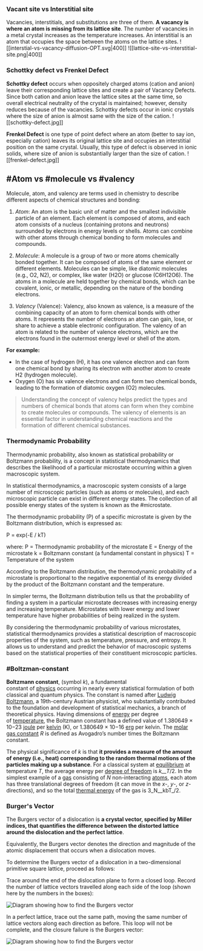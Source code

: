 


### Vacant site vs Interstitial site 
 Vacancies, interstitials, and substitutions are three of them. **A vacancy is where an atom is missing from its lattice site**. The number of vacancies in a metal crystal increases as the temperature increases. An interstitial is an atom that occupies the space between the atoms on the lattice sites.
 ![[interstial-vs-vacancy-diffusion-OPT.svg|400]]
 ![[lattice-site-vs-interstitial-site.png|400]]

### Schottky defect vs Frenkel Defect

 **Schottky defect** occurs when oppositely charged atoms (cation and anion) leave their corresponding lattice sites and create a pair of Vacancy Defects. Since both cation and anion leave the lattice sites at the same time, so overall electrical neutrality of the crystal is maintained; however, density reduces because of the vacancies. Schottky defects occur in ionic crystals where the size of anion is almost same with the size of the cation.
![[schottky-defect.jpg]]

 **Frenkel Defect** is one type of point defect where an atom (better to say ion, especially cation) leaves its original lattice site and occupies an interstitial position on the same crystal. Usually, this type of defect is observed in ionic solids, where size of anion is substantially larger than the size of cation.
![[frenkel-defect.jpg]]


## #Atom vs #molecule vs #valency

Molecule, atom, and valency are terms used in chemistry to describe different aspects of chemical structures and bonding:

1. *Atom*: An atom is the basic unit of matter and the smallest indivisible particle of an element. Each element is composed of atoms, and each atom consists of a nucleus (containing protons and neutrons) surrounded by electrons in energy levels or shells. Atoms can combine with other atoms through chemical bonding to form molecules and compounds.
    
2. *Molecule*: A molecule is a group of two or more atoms chemically bonded together. It can be composed of atoms of the same element or different elements. Molecules can be simple, like diatomic molecules (e.g., O2, N2), or complex, like water (H2O) or glucose (C6H12O6). The atoms in a molecule are held together by chemical bonds, which can be covalent, ionic, or metallic, depending on the nature of the bonding electrons.
    
3. *Valency* (Valence): Valency, also known as valence, is a measure of the combining capacity of an atom to form chemical bonds with other atoms. It represents the number of electrons an atom can gain, lose, or share to achieve a stable electronic configuration. The valency of an atom is related to the number of valence electrons, which are the electrons found in the outermost energy level or shell of the atom.
    

**For example:**

- In the case of hydrogen (H), it has one valence electron and can form one chemical bond by sharing its electron with another atom to create H2 (hydrogen molecule).
- Oxygen (O) has six valence electrons and can form two chemical bonds, leading to the formation of diatomic oxygen (O2) molecules.

> Understanding the concept of valency helps predict the types and numbers of chemical bonds that atoms can form when they combine to create molecules or compounds. The valency of elements is an essential factor in understanding chemical reactions and the formation of different chemical substances.


### Thermodynamic Probability
Thermodynamic probability, also known as statistical probability or Boltzmann probability, is a concept in statistical thermodynamics that describes the likelihood of a particular microstate occurring within a given macroscopic system.

In statistical thermodynamics, a macroscopic system consists of a large number of microscopic particles (such as atoms or molecules), and each microscopic particle can exist in different energy states. The collection of all possible energy states of the system is known as the #microstate.

The thermodynamic probability (P) of a specific microstate is given by the Boltzmann distribution, which is expressed as:

P = exp(-E / kT)

where: P = Thermodynamic probability of the microstate E = Energy of the microstate k = Boltzmann constant (a fundamental constant in physics) T = Temperature of the system

According to the Boltzmann distribution, the thermodynamic probability of a microstate is proportional to the negative exponential of its energy divided by the product of the Boltzmann constant and the temperature.

In simpler terms, the Boltzmann distribution tells us that the probability of finding a system in a particular microstate decreases with increasing energy and increasing temperature. Microstates with lower energy and lower temperature have higher probabilities of being realized in the system.

By considering the thermodynamic probability of various microstates, statistical thermodynamics provides a statistical description of macroscopic properties of the system, such as temperature, pressure, and entropy. It allows us to understand and predict the behavior of macroscopic systems based on the statistical properties of their constituent microscopic particles.

### #Boltzman-constant

**Boltzmann constant**, (symbol _k_), a fundamental constant of [physics](https://www.britannica.com/science/physics-science) occurring in nearly every statistical formulation of both classical and quantum physics. The constant is named after [Ludwig Boltzmann](https://www.britannica.com/biography/Ludwig-Boltzmann), a 19th-century Austrian physicist, who substantially contributed to the foundation and development of statistical mechanics, a branch of theoretical physics. Having dimensions of [energy](https://www.britannica.com/science/energy) per degree of [temperature](https://www.britannica.com/science/temperature), the Boltzmann constant has a defined value of 1.380649 × 10−23 [joule](https://www.britannica.com/science/joule) per [kelvin](https://www.britannica.com/science/kelvin) (K), or 1.380649 × 10−16 [erg](https://www.britannica.com/science/erg-measurement) per kelvin. The [molar gas constant](https://www.britannica.com/science/universal-gas-constant) _R_ is defined as Avogadro’s number times the Boltzmann constant.

The physical significance of _k_ is that **it provides a measure of the amount of energy (i.e., heat) corresponding to the random thermal motions of the particles making up a substance**. For a classical system at [equilibrium](https://www.merriam-webster.com/dictionary/equilibrium) at temperature _T_, the average energy per [degree of freedom](https://www.britannica.com/science/degree-of-freedom-mathematics-and-statistics) is _k__T_/2. In the simplest example of a [gas](https://www.britannica.com/science/gas-state-of-matter) consisting of _N_ non-interacting [atoms](https://www.britannica.com/science/atom), each atom has three translational degrees of freedom (it can move in the _x_-, _y_-, or _z_-directions), and so the total [thermal energy](https://www.britannica.com/science/thermal-energy) of the gas is 3_N__kbT_/2.

### Burger's Vector

  The Burgers vector of a dislocation is **a crystal vector, specified by Miller indices, that quantifies the difference between the distorted lattice around the dislocation and the perfect lattice**.

Equivalently, the Burgers vector denotes the direction and magnitude of the atomic displacement that occurs when a dislocation moves.

To determine the Burgers vector of a dislocation in a two-dimensional primitive square lattice, proceed as follows:

Trace around the end of the dislocation plane to form a closed loop. Record the number of lattice vectors travelled along each side of the loop (shown here by the numbers in the boxes):

![Diagram showing how to find the Burgers vector](https://www.doitpoms.ac.uk/tlplib/dislocations/images/burgers-vector1.gif)

In a perfect lattice, trace out the same path, moving the same number of lattice vectors along each direction as before. This loop will not be complete, and the closure failure is the Burgers vector:

![Diagram showing how to find the Burgers vector](https://www.doitpoms.ac.uk/tlplib/dislocations/images/burgers-vector2.gif)
 